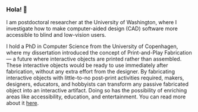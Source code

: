 ### Hola! 👋

I am postdoctoral researcher at the University of Washington, where I
investigate how to make computer-aided design (CAD) software more accessible to
blind and low-vision users. 

I hold a PhD in Computer Science from the University of Copenhagen, where my
dissertation introduced the concept of Print-and-Play Fabrication— a future
where interactive objects are printed rather than assembled. These interactive
objects would be ready to use immediately after fabrication, without any extra
effort from the designer. By fabricating interactive objects with little-to-no
post-print activities required, makers, designers, educators, and hobbyists can
transform any passive fabricated object into an interactive artifact. Doing so
has the possibility of enriching areas like accessibility, education, and
entertainment. You can read more about it
[here](https://github.com/ctejada10/print-and-play/blob/master/print-and-play.pdf).
